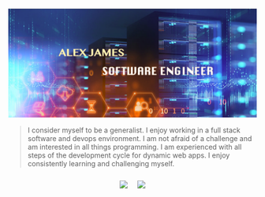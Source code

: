 
![Alex James Siftware Engineer](heroHeader.png)

> I consider myself to be a generalist. I enjoy working in a full stack software and devops environment. I am not afraid of a challenge and am interested in all things programming. I am experienced with all steps of the development cycle for dynamic web apps. I enjoy consistently learning and challenging myself.

<div style="display: flex; align-items: center; justify-content: center;" >
  <div style="margin: 10px;">
    <img
    style="height: 20vh"
    align="center"
    src="https://github-readme-stats.vercel.app/api?username=apjames93&show_icons=true&theme=tokyonight&count_private=true" />
  </div>
  
 <div style="margin: 10px;">
  <img
    style="height: 20vh"
    align="center"
    src="https://github-readme-stats.vercel.app/api/top-langs?username=apjames93&show_icons=true&theme=tokyonight&count_private=true&layout=compact"
    />
  </div>
</div>

